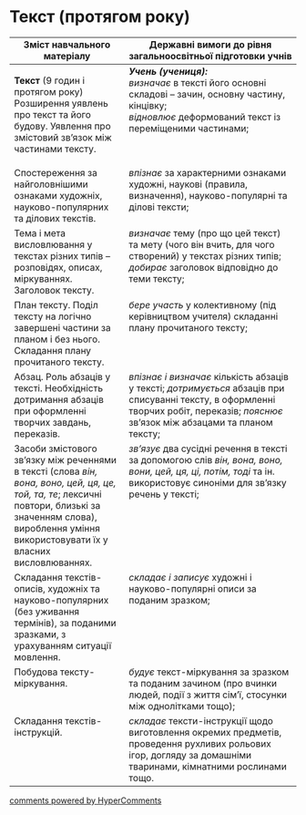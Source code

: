 <div id="hypercomments_widget" class="js-hypercomments-widget invisible"></div>

# Текст (протягом року)

<table>
  <tr>
    <td width="40%" align="center"><b>Зміст навчального матеріалу</b></td>
    <td width="60%" align="center"><b>Державні вимоги до рівня загальноосвітньої підготовки учнів</b></td>
  </tr>
<tbody>
  <tr>
    <td width="40%" style="vertical-align:top !important;">
    <p><b>Текст</b> (9 годин і протягом року)<br>
Розширення уявлень про текст та його будову. Уявлення про змістовий зв’язок між частинами тексту.<br></td>
    <td width="60%" style="vertical-align:top !important;">
<i><b>Учень (учениця):</b></i><br>
<i>визначає</i> в тексті його основні складові – зачин, основну частину, кінцівку;<br>
<i>відновлює</i> деформований текст із переміщеними частинами;<br></td>
  </tr>
  <tr>
    <td width="40%" style="vertical-align:top !important;">
Спостереження за найголовнішими ознаками художніх, науково-популярних та ділових текстів.</td>
    <td width="60%" style="vertical-align:top !important;">
<i>впізнає</i> за характерними ознаками художні, наукові (правила, визначення), науково-популярні та ділові тексти;</td>
  </tr>
  <tr>
    <td width="40%" style="vertical-align:top !important;">
Тема і мета висловлювання у текстах різних типів – розповідях, описах, міркуваннях. Заголовок тексту.</td>
    <td width="60%" style="vertical-align:top !important;">
<i>визначає</i> тему (про що цей текст) та мету (чого він вчить, для чого створений) у текстах різних типів; <i>добирає</i> заголовок відповідно до теми тексту;</td>
  </tr>
  <tr>
    <td width="40%" style="vertical-align:top !important;">
План тексту. Поділ тексту на логічно завершені частини за планом і без нього. Складання плану прочитаного тексту.</td>
    <td width="60%" style="vertical-align:top !important;">
<i>бере участь</i> у колективному (під керівництвом учителя) складанні плану прочитаного тексту;</td>
  </tr>
  <tr>
    <td width="40%" style="vertical-align:top !important;">
Абзац. Роль абзаців у тексті. Необхідність дотримання абзаців при оформленні творчих завдань, переказів.</td>
    <td width="60%" style="vertical-align:top !important;">
<i>впізнає і визначає</i> кількість абзаців у тексті; <i>дотримується</i> абзаців при списуванні тексту, в оформленні творчих робіт, переказів; <i>пояснює</i> зв’язок між абзацами та планом тексту;</td>
  </tr>
  <tr>
    <td width="40%" style="vertical-align:top !important;">
Засоби змістового зв’язку між реченнями в тексті (слова <i>він, вона, воно, цей, ця, це, той, та, те</i>; лексичні повтори, близькі за значенням слова), вироблення уміння використовувати їх у власних висловлюваннях.</td>
    <td width="60%" style="vertical-align:top !important;">
<i>зв’язує</i> два сусідні речення в тексті за допомогою слів <i>він, вона, воно, вони, цей, ця, ці, потім, тоді</i> та ін. використовує синоніми для зв’язку речень у тексті;</td>
  </tr>
  <tr>
    <td width="40%" style="vertical-align:top !important;">
Складання текстів-описів, художніх та науково-популярних (без уживання термінів), за поданими зразками, з урахуванням ситуації мовлення.</td>
    <td width="60%" style="vertical-align:top !important;">
<i>складає і записує</i> художні і науково-популярні описи за поданим зразком;</td>
  </tr>
  <tr>
    <td width="40%" style="vertical-align:top !important;">
Побудова тексту-міркування.</td>
    <td width="60%" style="vertical-align:top !important;">
<i>будує</i> текст-міркування за зразком та поданим зачином (про вчинки людей, події з життя сім’ї, стосунки між однолітками тощо); </td>
  </tr>
  <tr>
    <td width="40%" style="vertical-align:top !important;">
Складання текстів-інструкцій.</td>
    <td width="60%" style="vertical-align:top !important;">
<i>складає</i> тексти-інструкції щодо виготовлення окремих предметів, проведення рухливих рольових ігор, догляду за домашніми тваринами, кімнатними рослинами тощо.</td>
  </tr>
</tbody>
</table>

<div class="js-hypercomments-container">
<a href="http://hypercomments.com" class="hc-link" title="comments widget">comments powered by HyperComments</a>
</div>
